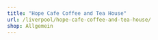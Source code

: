 ```yaml
---
title: "Hope Cafe Coffee and Tea House"
url: /liverpool/hope-cafe-coffee-and-tea-house/
shop: Allgemein
---
```

